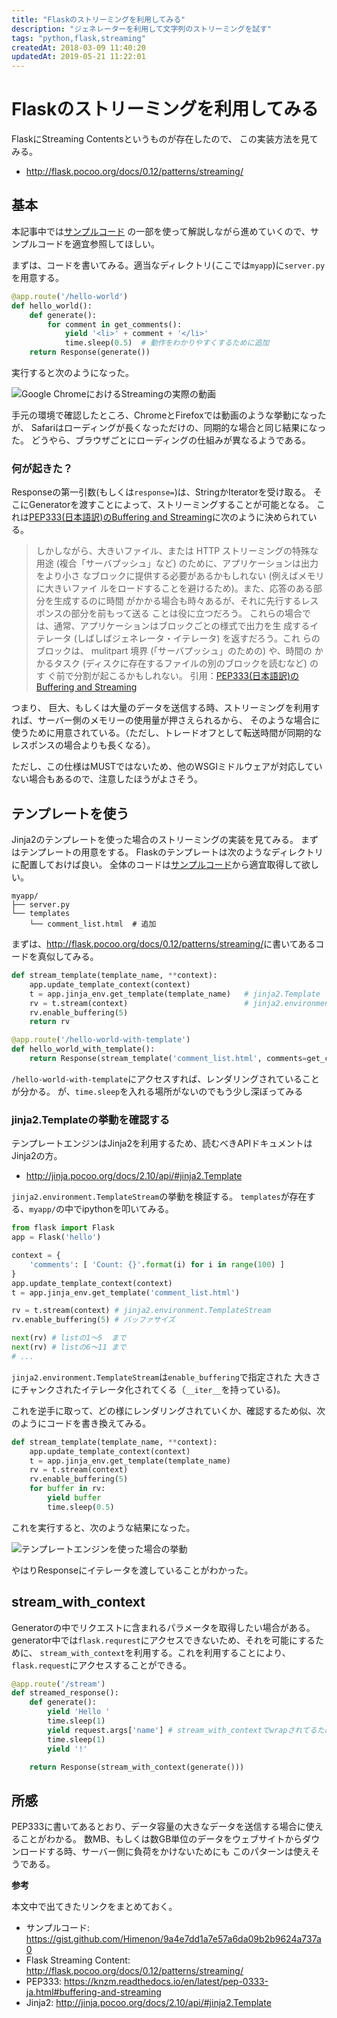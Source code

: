 ```yaml
---
title: "Flaskのストリーミングを利用してみる"
description: "ジェネレーターを利用して文字列のストリーミングを試す"
tags: "python,flask,streaming"
createdAt: 2018-03-09 11:40:20
updatedAt: 2019-05-21 11:22:01
---
```


# Flaskのストリーミングを利用してみる

FlaskにStreaming Contentsというものが存在したので、
この実装方法を見てみる。

- <http://flask.pocoo.org/docs/0.12/patterns/streaming/>

## 基本

本記事中では[サンプルコード](https://gist.github.com/Himenon/9a4e7dd1a7e57a6da09b2b9624a737a0)
の一部を使って解説しながら進めていくので、サンプルコードを適宜参照してほしい。

まずは、コードを書いてみる。適当なディレクトリ(ここでは`myapp`)に`server.py`を用意する。

```python
@app.route('/hello-world')
def hello_world():
    def generate():
        for comment in get_comments():
            yield '<li>' + comment + '</li>'
            time.sleep(0.5)  # 動作をわかりやすくするために追加
    return Response(generate())
```

実行すると次のようになった。

![Google ChromeにおけるStreamingの実際の動画](images/hello-world-streaming.gif)

手元の環境で確認したところ、ChromeとFirefoxでは動画のような挙動になったが、
Safariはローディングが長くなっただけの、同期的な場合と同じ結果になった。
どうやら、ブラウザごとにローディングの仕組みが異なるようである。

### 何が起きた？

Responseの第一引数(もしくは`response=`)は、StringかIteratorを受け取る。
そこにGeneratorを渡すことによって、ストリーミングすることが可能となる。
これは[PEP333(日本語訳)のBuffering and Streaming](https://knzm.readthedocs.io/en/latest/pep-0333-ja.html#buffering-and-streaming)に次のように決められている。

> しかしながら、大きいファイル、または HTTP ストリーミングの特殊な用途 (複合「サーバプッシュ」など) のために、アプリケーションは出力をより小さ なブロックに提供する必要があるかもしれない (例えばメモリに大きいファイ ルをロードすることを避けるため)。また、応答のある部分を生成するのに時間 がかかる場合も時々あるが、それに先行するレスポンスの部分を前もって送る ことは役に立つだろう。
> これらの場合では、通常、アプリケーションはブロックごとの様式で出力を生 成するイテレータ (しばしばジェネレータ・イテレータ) を返すだろう。これ らのブロックは、 mulitpart 境界 (「サーバプッシュ」のための) や、時間の かかるタスク (ディスクに存在するファイルの別のブロックを読むなど) のす ぐ前で分割が起こるかもしれない。
> 引用：[PEP333(日本語訳)のBuffering and Streaming](https://knzm.readthedocs.io/en/latest/pep-0333-ja.html#buffering-and-streaming)

つまり、
巨大、もしくは大量のデータを送信する時、ストリーミングを利用すれば、サーバー側のメモリーの使用量が押さえられるから、
そのような場合に使うために用意されている。（ただし、トレードオフとして転送時間が同期的なレスポンスの場合よりも長くなる）。

ただし、この仕様はMUSTではないため、他のWSGIミドルウェアが対応していない場合もあるので、注意したほうがよさそう。

## テンプレートを使う

Jinja2のテンプレートを使った場合のストリーミングの実装を見てみる。
まずはテンプレートの用意をする。
Flaskのテンプレートは次のようなディレクトリに配置しておけば良い。
全体のコードは[サンプルコード](https://gist.github.com/Himenon/9a4e7dd1a7e57a6da09b2b9624a737a0)から適宜取得して欲しい。

```
myapp/
├── server.py
└── templates
    └── comment_list.html  # 追加
```

まずは、<http://flask.pocoo.org/docs/0.12/patterns/streaming/>に書いてあるコードを真似してみる。

```python
def stream_template(template_name, **context):
    app.update_template_context(context)
    t = app.jinja_env.get_template(template_name)   # jinja2.Template
    rv = t.stream(context)                          # jinja2.environment.TemplateStream 
    rv.enable_buffering(5)
    return rv

@app.route('/hello-world-with-template')
def hello_world_with_template():
    return Response(stream_template('comment_list.html', comments=get_comments()))
```

`/hello-world-with-template`にアクセスすれば、レンダリングされていることが分かる。
が、`time.sleep`を入れる場所がないのでもう少し深ぼってみる

### jinja2.Templateの挙動を確認する

テンプレートエンジンはJinja2を利用するため、読むべきAPIドキュメントはJinja2の方。

- http://jinja.pocoo.org/docs/2.10/api/#jinja2.Template

`jinja2.environment.TemplateStream`の挙動を検証する。
`templates`が存在する、`myapp/`の中でipythonを叩いてみる。

```python
from flask import Flask
app = Flask('hello')

context = {
    'comments': [ 'Count: {}'.format(i) for i in range(100) ]
}
app.update_template_context(context)
t = app.jinja_env.get_template('comment_list.html')

rv = t.stream(context) # jinja2.environment.TemplateStream
rv.enable_buffering(5) # バッファサイズ

next(rv) # listの1〜5  まで
next(rv) # listの6〜11 まで
# ...
```

`jinja2.environment.TemplateStream`は`enable_buffering`で指定された
大きさにチャンクされたイテレータ化されてくる（`__iter__`を持っている)。

これを逆手に取って、どの様にレンダリングされていくか、確認するため似、次のようにコードを書き換えてみる。

```python
def stream_template(template_name, **context):
    app.update_template_context(context)
    t = app.jinja_env.get_template(template_name)
    rv = t.stream(context)
    rv.enable_buffering(5)
    for buffer in rv:
        yield buffer
        time.sleep(0.5)
```

これを実行すると、次のような結果になった。

![テンプレートエンジンを使った場合の挙動](images/hello-world-streaming-with-template.gif)

やはりResponseにイテレータを渡していることがわかった。

## stream_with_context

Generatorの中でリクエストに含まれるパラメータを取得したい場合がある。
generator中では`flask.requrest`にアクセスできないため、それを可能にするために、
`stream_with_context`を利用する。これを利用することにより、
`flask.request`にアクセスすることができる。

```python
@app.route('/stream')
def streamed_response():
    def generate():
        yield 'Hello '
        time.sleep(1)
        yield request.args['name'] # stream_with_contextでwrapされてるためアクセウ可
        time.sleep(1)
        yield '!'

    return Response(stream_with_context(generate()))
```

## 所感

PEP333に書いてあるとおり、データ容量の大きなデータを送信する場合に使えることがわかる。
数MB、もしくは数GB単位のデータをウェブサイトからダウンロードする時、サーバー側に負荷をかけないためにも
このパターンは使えそうである。

**参考**

本文中で出てきたリンクをまとめておく。

- サンプルコード: <https://gist.github.com/Himenon/9a4e7dd1a7e57a6da09b2b9624a737a0>
- Flask Streaming Content: <http://flask.pocoo.org/docs/0.12/patterns/streaming/>
- PEP333: <https://knzm.readthedocs.io/en/latest/pep-0333-ja.html#buffering-and-streaming>
- Jinja2: <http://jinja.pocoo.org/docs/2.10/api/#jinja2.Template>





